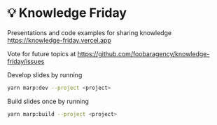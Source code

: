 <h1>
  💡 Knowledge Friday
</h1>

Presentations and code examples for sharing knowledge
https://knowledge-friday.vercel.app

Vote for future topics at
https://github.com/foobaragency/knowledge-friday/issues

Develop slides by running

```bash
yarn marp:dev --project <project>
```

Build slides once by running

```bash
yarn marp:build --project <project>
```
